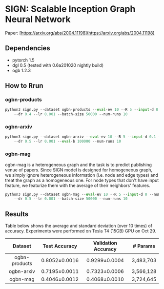 SIGN: Scalable Inception Graph Neural Network
==========================
Paper: [https://arxiv.org/abs/2004.11198](https://arxiv.org/abs/2004.11198)


Dependencies
------------
- pytorch 1.5
- dgl 0.5 (tested with 0.6a201020 nightly build)
- ogb 1.2.3


How to Rrun
-------------
### ogbn-products
```python
python3 sign.py --dataset ogbn-products --eval-ev 10 --R 5 --input-d 0.3 --num-h 512 \
    --dr 0.4 --lr 0.001 --batch-size 50000 --num-runs 10
```

### ogbn-arxiv
```python
python3 sign.py --dataset ogbn-arxiv --eval-ev 10 --R 5 --input-d 0.1 --num-h 512 \
    --dr 0.5 --lr 0.001 --eval-b 100000 --num-runs 10
```

### ogbn-mag
ogbn-mag is a heterogeneous graph and the task is to predict publishing venue
of papers. Since SIGN model is designed for homogeneous graph, we simply ignore
heterogeneous information (i.e. node and edge types) and treat the graph as a
homogeneous one. For node types that don't have input feature, we featurize them
with the average of their neighbors' features.

```python
python3 sign.py --dataset ogbn-mag --eval-ev 10 --R 5 --input-d 0 --num-h 512 \
    --dr 0.5 --lr 0.001 --batch-size 50000 --num-runs 10
```


Results
----------
Table below shows the average and standard deviation (over 10 times) of
accuracy. Experiments were performed on Tesla T4 (15GB) GPU on Oct 29.

| Dataset         | Test Accuracy   | Validation Accuracy   | # Params    |
| :-------------: | :-------------: | :-------------------: | :---------: |
| ogbn-products   | 0.8052±0.0016   | 0.9299±0.0004         | 3,483,703   |
| ogbn-arxiv      | 0.7195±0.0011   | 0.7323±0.0006         | 3,566,128   |
| ogbn-mag        | 0.4046±0.0012   | 0.4068±0.0010         | 3,724,645   |
